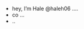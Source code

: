 - hey, I’m Hale @haleh06 ....
- co ...
- ..

<!---
haleh06/haleh06 is a ✨ special ✨ repository because its `README.md` (this file) appears on your GitHub profile.
You can click the Preview link to take a look at your changes.
--->
